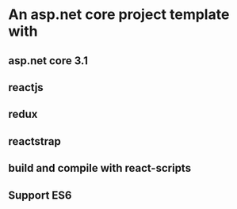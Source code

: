 # An asp.net core project template with
## asp.net core 3.1
## reactjs
## redux
## reactstrap
## build and compile with react-scripts
## Support ES6
